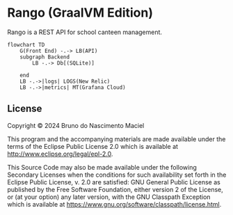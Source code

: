 # Rango (GraalVM Edition)

Rango is a REST API for school canteen management.

```mermaid
flowchart TD
    G(Front End) -.-> LB(API)
    subgraph Backend
        LB -.-> Db[(SQLite)]

    end
    LB -.->|logs| LOGS(New Relic)
    LB -.->|metrics| MT(Grafana Cloud)
```

## License

Copyright © 2024 Bruno do Nascimento Maciel

This program and the accompanying materials are made available under the
terms of the Eclipse Public License 2.0 which is available at
http://www.eclipse.org/legal/epl-2.0.

This Source Code may also be made available under the following Secondary
Licenses when the conditions for such availability set forth in the Eclipse
Public License, v. 2.0 are satisfied: GNU General Public License as published by
the Free Software Foundation, either version 2 of the License, or (at your
option) any later version, with the GNU Classpath Exception which is available
at https://www.gnu.org/software/classpath/license.html.
